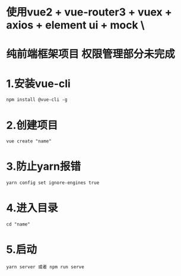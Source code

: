 # 使用vue2 + vue-router3 + vuex + axios + element ui + mock \\
# 纯前端框架项目 权限管理部分未完成


# 1.安装vue-cli
```npm install @vue-cli -g```
# 2.创建项目
```vue create "name"```
# 3.防止yarn报错
```yarn config set ignore-engines true```
# 4.进入目录
```cd "name"```
# 5.启动
```yarn server 或者 npm run serve ```
